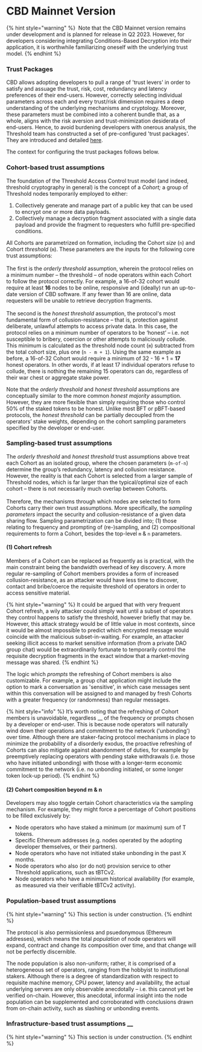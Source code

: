 # CBD Mainnet Version

{% hint style="warning" %}
 Note that the CBD Mainnet version remains under development and is planned for release in Q2 2023. However, for developers considering integrating Conditions-Based Decryption into their application, it is worthwhile familiarizing oneself with the underlying trust model.
{% endhint %}

### Trust Packages

CBD allows adopting developers to pull a range of 'trust levers' in order to satisfy and assuage the trust, risk, cost, redundancy and latency preferences of their end-users. However, correctly selecting individual parameters across each and every trust/risk dimension requires a deep understanding of the underlying mechanisms and cryptology. Moreover, these parameters must be combined into a coherent bundle that, as a whole, aligns with the risk aversion and trust-minimization desiderata of end-users. Hence, to avoid burdening developers with onerous analysis, the Threshold team has constructed a set of pre-configured 'trust packages'. They are introduced and detailed [here](cbd-mainnet-version.md#trust-packages).&#x20;

The context for configuring the trust packages follows below.&#x20;

### Cohort-based trust assumptions&#x20;

The foundation of the Threshold Access Control trust model (and indeed, threshold cryptography in general) is the concept of a _Cohort;_ a group of Threshold nodes temporarily employed to either:

1. Collectively generate and manage part of a public key that can be used to encrypt one or more data payloads.&#x20;
2. Collectively manage a decryption fragment associated with a single data payload and provide the fragment to requesters who fulfill pre-specified conditions.

All Cohorts are parametrized on formation, including the Cohort _size_ (`n`) and Cohort _threshold_ (`m`). These parameters are the inputs for the following core trust assumptions: \
\
The first is the _orderly threshold_ assumption, wherein the protocol relies on a minimum number – the threshold – of node operators within each Cohort to follow the protocol correctly. For example, a 16-of-32 cohort would require at least **16** nodes to be online, responsive and (ideally) run an up-to-date version of CBD software. If any fewer than 16 are online, data requesters will be unable to retrieve decryption fragments. \
\
The second is the _honest threshold_ assumption, the protocol's most fundamental form of collusion-resistance – that is, protection against deliberate, unlawful attempts to access private data. In this case, the protocol relies on a minimum number of operators to be ‘honest’ – i.e. not susceptible to bribery, coercion or other attempts to maliciously collude. This minimum is calculated as the threshold node count (`m`) subtracted from the total cohort size, plus one (`n - m + 1`). Using the same example as before, a 16-of-32 Cohort would require a minimum of 32 - 16 + 1 = **17** honest operators. In other words, if at least 17 individual operators refuse to collude, there is nothing the remaining 15 operators can do, regardless of their war chest or aggregate stake power.&#x20;

Note that the _orderly threshold_ and _honest threshold_ assumptions are conceptually similar to the more common _honest majority_ assumption. However, they are more flexible than simply requiring those who control 50% of the staked tokens to be honest. Unlike most BFT or pBFT-based protocols, the _honest threshold_ can be partially decoupled from the operators’ stake weights, depending on the cohort sampling parameters specified by the developer or end-user.&#x20;

### Sampling-based trust assumptions&#x20;

The _orderly threshold_ and _honest threshold_ trust assumptions above treat each Cohort as an isolated group, where the chosen parameters (`m-of-n`) determine the group’s redundancy, latency and collusion resistance. However, the reality is that each Cohort is selected from a larger sample of Threshold nodes, which is far larger than the typical/optimal size of each cohort – there is not necessarily much overlap between Cohorts.\
\
Therefore, the mechanisms through which nodes are selected to form Cohorts carry their own trust assumptions. More specifically, the _sampling parameters_ impact the security and collusion-resistance of a given data sharing flow. Sampling parametrization can be divided into; (1) those relating to frequency and prompting of (re-)sampling, and (2) compositional requirements to form a Cohort, besides the top-level `m` & `n` parameters.&#x20;

#### (1) Cohort refresh

Members of a Cohort can be replaced as frequently as is practical, with the main constraint being the bandwidth overhead of key discovery. A more regular re-sampling of Cohort members provides a form of increased collusion-resistance, as an attacker would have less time to discover, contact and bribe/coerce the requisite threshold of operators in order to access sensitive material.&#x20;

{% hint style="warning" %}
It could be argued that with very frequent Cohort refresh, a wily attacker could simply wait until a subset of operators they control happens to satisfy the threshold, however briefly that may be. However, this attack strategy would be of little value in most contexts, since it would be almost impossible to predict which encrypted message would coincide with the malicious subset-in-waiting. For example, an attacker seeking illicit access to market sensitive information (from a private DAO group chat) would be extraordinarily fortunate to temporarily control the requisite decryption fragments in the exact window that a market-moving message was shared.
{% endhint %}

The logic which _prompts_ the refreshing of Cohort members is also customizable. For example, a group chat application might include the option to mark a conversation as 'sensitive', in which case messages sent within this conversation will be assigned to and managed by fresh Cohorts with a greater frequency (or randomness) than regular messages.&#x20;

{% hint style="info" %}
It’s worth noting that the refreshing of Cohort members is unavoidable, regardless __ of the frequency or prompts chosen by a developer or end-user. This is because node operators will naturally wind down their operations and commitment to the network ('unbonding') over time. Although there are staker-facing protocol mechanisms in place to minimize the probability of a disorderly exodus, the proactive refreshing of Cohorts can also mitigate against abandonment of duties, for example by preemptively replacing operators with pending stake withdrawals (i.e. those who have initiated unbonding) with those with a longer-term economic commitment to the network (i.e. no unbonding initiated, or some longer token lock-up period).&#x20;
{% endhint %}

#### (2) Cohort composition beyond m & n

Developers may also toggle certain Cohort characteristics via the sampling mechanism. For example, they might force a percentage of Cohort positions to be filled exclusively by:

* Node operators who have staked a minimum (or maximum) sum of T tokens.
* Specific Ethereum addresses (e.g. nodes operated by the adopting developer themselves, or their partners).&#x20;
* Node operators who have not initiated stake unbonding in the past X months.&#x20;
* Node operators who also (or do not) provision service to other Threshold applications, such as tBTCv2.&#x20;
* Node operators who have a minimum historical availability (for example, as measured via their verifiable tBTCv2 activity).

### Population-based trust assumptions&#x20;

{% hint style="warning" %}
This section is under construction.
{% endhint %}

The protocol is also permissionless and psuedonymous (Ethereum addresses), which means the total _population_ of node operators will expand, contract and change its composition over time, and that change will not be perfectly discernible.&#x20;

The node population is also non-uniform; rather, it is comprised of a heterogeneous set of operators, ranging from the hobbyist to institutional stakers. Although there is a degree of standardization with respect to requisite machine memory, CPU power, latency and availability, the actual underlying servers are only observable anecdotally – i.e. this cannot yet be verified on-chain. However, this anecdotal, informal insight into the node population can be supplemented and corroborated with conclusions drawn from on-chain activity, such as slashing or unbonding events.

### Infrastructure-based trust assumptions __&#x20;

{% hint style="warning" %}
This section is under construction.
{% endhint %}

